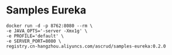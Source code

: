 # Samples Eureka

```docker
docker run -d -p 8762:8080 --rm \
-e JAVA_OPTS='-server -Xmx1g' \
-e PROFILE='default' \
-e SERVER_PORT=8080 \
registry.cn-hangzhou.aliyuncs.com/ascrud/samples-eureka:0.2.0
```
